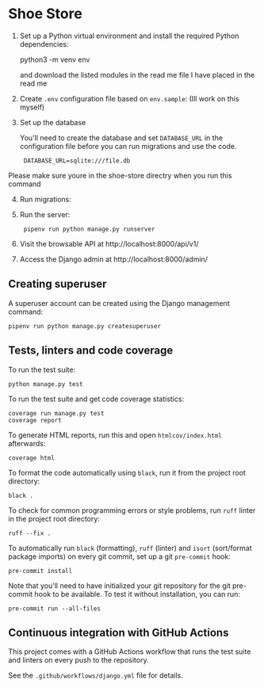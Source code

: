 # Shoe Store


1. Set up a Python virtual environment and install the required Python dependencies:

      python3 -m venv env

      and download the listed modules in the read me file I have placed in the read me 


2. Create `.env` configuration file based on `env.sample`:
(Ill work on this myself)

3. Set up the database

    You'll need to create the database and set `DATABASE_URL` in
    the configuration file before you can run migrations and use the code.

    

        DATABASE_URL=sqlite:///file.db
 
 Please make sure youre in the shoe-store directry when you run this command 
    

4. Run migrations:

       

5. Run the server:

        pipenv run python manage.py runserver

6. Visit the browsable API at http://localhost:8000/api/v1/

7. Access the Django admin at http://localhost:8000/admin/

## Creating superuser

A superuser account can be created using the Django management command:

    pipenv run python manage.py createsuperuser

## Tests, linters and code coverage


To run the test suite:

    python manage.py test

To run the test suite and get code coverage statistics:

    coverage run manage.py test
    coverage report

To generate HTML reports, run this and open `htmlcov/index.html`
afterwards:

    coverage html

To format the code automatically using `black`, run it
from the project root directory:

    black .

To check for common programming errors or style problems,
run `ruff` linter in the project root directory:

    ruff --fix .

To automatically run `black` (formatting), `ruff` (linter)
and `isort` (sort/format package imports) on every git
commit, set up a git `pre-commit` hook:

    pre-commit install

Note that you'll need to have initialized your git repository for
the git pre-commit hook to be available. To test it without installation,
you can run:

    pre-commit run --all-files

## Continuous integration with GitHub Actions

This project comes with a GitHub Actions workflow that runs
the test suite and linters on every push to the repository.

See the `.github/workflows/django.yml` file for details.
